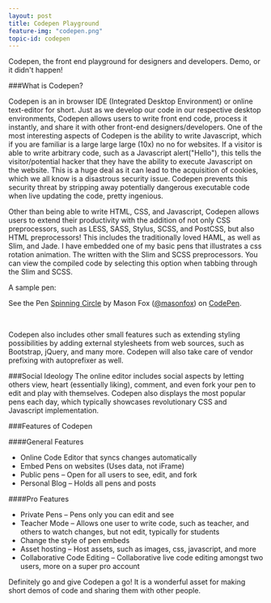 ```yaml
---
layout: post
title: Codepen Playground
feature-img: "codepen.png"
topic-id: codepen
---
```


Codepen, the front end playground for designers and developers. Demo, or it didn't happen! 

###What is Codepen?

Codepen is an in browser IDE (Integrated Desktop Environment) or online text-editor for short. Just as we develop our code in our respective desktop environments, Codepen allows users to write front end code, process it instantly, and share it with other front-end designers/developers. One of the most interesting aspects of Codepen is the ability to write Javascript, which if you are familiar is a large large large (10x) no no for websites. If a visitor is able to write arbitrary code, such as a Javascript alert("Hello"), this tells the visitor/potential hacker that they have the ability to execute Javascript on the website. This is a huge deal as it can lead to the acquisition of cookies, which we all know is a disastrous security issue. Codepen prevents this security threat by stripping away potentially dangerous executable code when live updating the code, pretty ingenious.

Other than being able to write HTML, CSS, and Javascript, Codepen allows users to extend their productivity with the addition of not only CSS preprocessors, such as LESS, SASS, Stylus, SCSS, and PostCSS, but also HTML preprocessors! This includes the traditionally loved HAML, as well as Slim, and Jade. I have embedded one of my basic pens that illustrates a css rotation animation. The written with the Slim and SCSS preprocessors. You can view the compiled code by selecting this option when tabbing through the Slim and SCSS.

A sample pen:

<!-- Begin Pen -->
<p data-height="290" data-theme-id="0" data-slug-hash="XbQqWY" data-default-tab="result" data-user="masonfox" class='codepen'>See the Pen <a href='http://codepen.io/masonfox/pen/XbQqWY/'>Spinning Circle</a> by Mason Fox (<a href='http://codepen.io/masonfox'>@masonfox</a>) on <a href='http://codepen.io'>CodePen</a>.</p>
<script async src="//assets.codepen.io/assets/embed/ei.js"></script>
<!-- End Pen --><br>


Codepen also includes other small features such as extending styling possibilities by adding external stylesheets from web sources, such as Bootstrap, jQuery, and many more. Codepen will also take care of vendor prefixing with autoprefixer as well.

###Social Ideology
The online editor includes social aspects by letting others view, heart (essentially liking), comment, and even fork your pen to edit and play with themselves. Codepen also displays the most popular pens each day, which typically showcases revolutionary CSS and Javascript implementation.

###Features of Codepen

####General Features
* Online Code Editor that syncs changes automatically
* Embed Pens on websites (Uses data, not iFrame)
* Public pens – Open for all users to see, edit, and fork
* Personal Blog – Holds all pens and posts

####Pro Features
* Private Pens – Pens only you can edit and see
* Teacher Mode – Allows one user to write code, such as teacher, and others to watch changes, but not edit, typically for students
* Change the style of pen embeds
* Asset hosting – Host assets, such as images, css, javascript, and more
* Collaborative Code Editing – Collaborative live code editing amongst two users, more on a super pro account

Definitely go and give Codepen a go! It is a wonderful asset for making short demos of code and sharing them with other people.

<div style="margin-left:40%; padding-top: 1em;">
  <a href="http://codepen.io/"><i class="fa fa-codepen" style="font-size: 3em;"></i></a>
</div>
